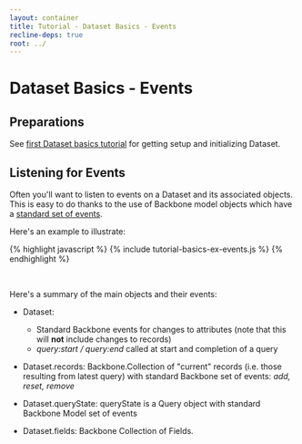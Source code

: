 ```yaml
---
layout: container
title: Tutorial - Dataset Basics - Events
recline-deps: true
root: ../
---
```


<div class="page-header">
  <h1>
    Dataset Basics - Events
  </h1>
</div>


## Preparations

See <a href="{{page.root}}/docs/tutorial-basics.html">first Dataset basics tutorial</a> for getting setup and initializing Dataset.

<script type="text/javascript">
{% include data.js %}
var dataset = new recline.Model.Dataset({
  records: data
});
</script>

## Listening for Events

Often you'll want to listen to events on a Dataset and its associated objects. This is easy to do thanks to the use of Backbone model objects which have a [standard set of events](http://backbonejs.org/#FAQ-events).

Here's an example to illustrate:

{% highlight javascript %}
{% include tutorial-basics-ex-events.js %}
{% endhighlight %}

<div class="ex-events well">&nbsp;</div>

<script type="text/javascript">
$('.ex-events').html('');
{% include tutorial-basics-ex-events.js %}
</script>

Here's a summary of the main objects and their events:

* Dataset:

  * Standard Backbone events for changes to attributes (note that this will **not** include changes to records)
  * *query:start / query:end* called at start and completion of a query

* Dataset.records: Backbone.Collection of "current" records (i.e. those resulting from latest query) with standard Backbone set of events: *add, reset, remove*

* Dataset.queryState: queryState is a Query object with standard Backbone Model set of events

* Dataset.fields: Backbone Collection of Fields.

